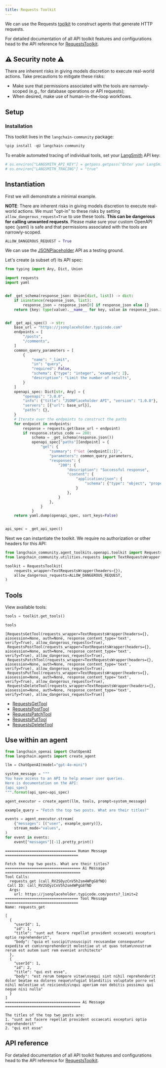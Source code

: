 ```yaml
---
title: Requests Toolkit
---
```


We can use the Requests [toolkit](/oss/concepts/tools/#toolkits) to construct agents that generate HTTP requests.

For detailed documentation of all API toolkit features and configurations head to the API reference for [RequestsToolkit](https://python.langchain.com/api_reference/community/agent_toolkits/langchain_community.agent_toolkits.openapi.toolkit.RequestsToolkit.html).

## ⚠️ Security note ⚠️
There are inherent risks in giving models discretion to execute real-world actions. Take precautions to mitigate these risks:

- Make sure that permissions associated with the tools are narrowly-scoped (e.g., for database operations or API requests);
- When desired, make use of human-in-the-loop workflows.

## Setup

### Installation

This toolkit lives in the `langchain-community` package:


```python
%pip install -qU langchain-community
```

To enable automated tracing of individual tools, set your [LangSmith](https://docs.smith.langchain.com/) API key:


```python
# os.environ["LANGSMITH_API_KEY"] = getpass.getpass("Enter your LangSmith API key: ")
# os.environ["LANGSMITH_TRACING"] = "true"
```

## Instantiation

First we will demonstrate a minimal example.

**NOTE**: There are inherent risks in giving models discretion to execute real-world actions. We must "opt-in" to these risks by setting `allow_dangerous_request=True` to use these tools.
**This can be dangerous for calling unwanted requests**. Please make sure your custom OpenAPI spec (yaml) is safe and that permissions associated with the tools are narrowly-scoped.


```python
ALLOW_DANGEROUS_REQUEST = True
```

We can use the [JSONPlaceholder](https://jsonplaceholder.typicode.com) API as a testing ground.

Let's create (a subset of) its API spec:


```python
from typing import Any, Dict, Union

import requests
import yaml


def _get_schema(response_json: Union[dict, list]) -> dict:
    if isinstance(response_json, list):
        response_json = response_json[0] if response_json else {}
    return {key: type(value).__name__ for key, value in response_json.items()}


def _get_api_spec() -> str:
    base_url = "https://jsonplaceholder.typicode.com"
    endpoints = [
        "/posts",
        "/comments",
    ]
    common_query_parameters = [
        {
            "name": "_limit",
            "in": "query",
            "required": False,
            "schema": {"type": "integer", "example": 2},
            "description": "Limit the number of results",
        }
    ]
    openapi_spec: Dict[str, Any] = {
        "openapi": "3.0.0",
        "info": {"title": "JSONPlaceholder API", "version": "1.0.0"},
        "servers": [{"url": base_url}],
        "paths": {},
    }
    # Iterate over the endpoints to construct the paths
    for endpoint in endpoints:
        response = requests.get(base_url + endpoint)
        if response.status_code == 200:
            schema = _get_schema(response.json())
            openapi_spec["paths"][endpoint] = {
                "get": {
                    "summary": f"Get {endpoint[1:]}",
                    "parameters": common_query_parameters,
                    "responses": {
                        "200": {
                            "description": "Successful response",
                            "content": {
                                "application/json": {
                                    "schema": {"type": "object", "properties": schema}
                                }
                            },
                        }
                    },
                }
            }
    return yaml.dump(openapi_spec, sort_keys=False)


api_spec = _get_api_spec()
```

Next we can instantiate the toolkit. We require no authorization or other headers for this API:


```python
from langchain_community.agent_toolkits.openapi.toolkit import RequestsToolkit
from langchain_community.utilities.requests import TextRequestsWrapper

toolkit = RequestsToolkit(
    requests_wrapper=TextRequestsWrapper(headers={}),
    allow_dangerous_requests=ALLOW_DANGEROUS_REQUEST,
)
```

## Tools

View available tools:


```python
tools = toolkit.get_tools()

tools
```



```output
[RequestsGetTool(requests_wrapper=TextRequestsWrapper(headers={}, aiosession=None, auth=None, response_content_type='text', verify=True), allow_dangerous_requests=True),
 RequestsPostTool(requests_wrapper=TextRequestsWrapper(headers={}, aiosession=None, auth=None, response_content_type='text', verify=True), allow_dangerous_requests=True),
 RequestsPatchTool(requests_wrapper=TextRequestsWrapper(headers={}, aiosession=None, auth=None, response_content_type='text', verify=True), allow_dangerous_requests=True),
 RequestsPutTool(requests_wrapper=TextRequestsWrapper(headers={}, aiosession=None, auth=None, response_content_type='text', verify=True), allow_dangerous_requests=True),
 RequestsDeleteTool(requests_wrapper=TextRequestsWrapper(headers={}, aiosession=None, auth=None, response_content_type='text', verify=True), allow_dangerous_requests=True)]
```


- [RequestsGetTool](https://python.langchain.com/api_reference/community/tools/langchain_community.tools.requests.tool.RequestsGetTool.html)
- [RequestsPostTool](https://python.langchain.com/api_reference/community/tools/langchain_community.tools.requests.tool.RequestsPostTool.html)
- [RequestsPatchTool](https://python.langchain.com/api_reference/community/tools/langchain_community.tools.requests.tool.RequestsPatchTool.html)
- [RequestsPutTool](https://python.langchain.com/api_reference/community/tools/langchain_community.tools.requests.tool.RequestsPutTool.html)
- [RequestsDeleteTool](https://python.langchain.com/api_reference/community/tools/langchain_community.tools.requests.tool.RequestsDeleteTool.html)

## Use within an agent


```python
from langchain_openai import ChatOpenAI
from langchain.agents import create_agent

llm = ChatOpenAI(model="gpt-4o-mini")

system_message = """
You have access to an API to help answer user queries.
Here is documentation on the API:
{api_spec}
""".format(api_spec=api_spec)

agent_executor = create_agent(llm, tools, prompt=system_message)
```


```python
example_query = "Fetch the top two posts. What are their titles?"

events = agent_executor.stream(
    {"messages": [("user", example_query)]},
    stream_mode="values",
)
for event in events:
    event["messages"][-1].pretty_print()
```
```output
================================ Human Message =================================

Fetch the top two posts. What are their titles?
================================== Ai Message ==================================
Tool Calls:
  requests_get (call_RV2SOyzCnV5h2sm4WPgG8fND)
 Call ID: call_RV2SOyzCnV5h2sm4WPgG8fND
  Args:
    url: https://jsonplaceholder.typicode.com/posts?_limit=2
================================= Tool Message =================================
Name: requests_get

[
  {
    "userId": 1,
    "id": 1,
    "title": "sunt aut facere repellat provident occaecati excepturi optio reprehenderit",
    "body": "quia et suscipit\nsuscipit recusandae consequuntur expedita et cum\nreprehenderit molestiae ut ut quas totam\nnostrum rerum est autem sunt rem eveniet architecto"
  },
  {
    "userId": 1,
    "id": 2,
    "title": "qui est esse",
    "body": "est rerum tempore vitae\nsequi sint nihil reprehenderit dolor beatae ea dolores neque\nfugiat blanditiis voluptate porro vel nihil molestiae ut reiciendis\nqui aperiam non debitis possimus qui neque nisi nulla"
  }
]
================================== Ai Message ==================================

The titles of the top two posts are:
1. "sunt aut facere repellat provident occaecati excepturi optio reprehenderit"
2. "qui est esse"
```
## API reference

For detailed documentation of all API toolkit features and configurations head to the API reference for [RequestsToolkit](https://python.langchain.com/api_reference/community/agent_toolkits/langchain_community.agent_toolkits.openapi.toolkit.RequestsToolkit.html).
